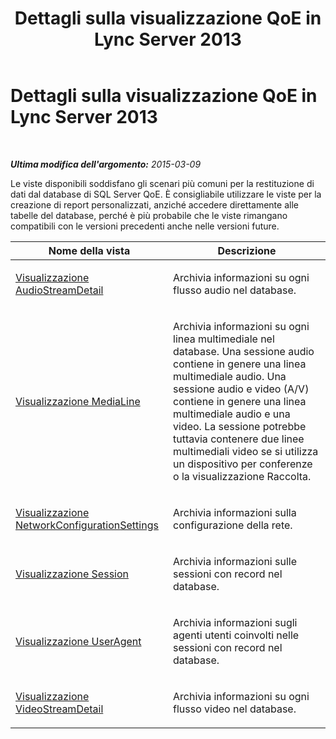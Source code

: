 ﻿---
title: Dettagli sulla visualizzazione QoE in Lync Server 2013
TOCTitle: Dettagli sulla visualizzazione QoE in Lync Server 2013
ms:assetid: 6a658318-a317-4546-a44c-a9c473d8e86a
ms:mtpsurl: https://technet.microsoft.com/it-it/library/JJ688081(v=OCS.15)
ms:contentKeyID: 49887595
ms.date: 08/24/2015
mtps_version: v=OCS.15
ms.translationtype: HT
---

# Dettagli sulla visualizzazione QoE in Lync Server 2013

 

_**Ultima modifica dell'argomento:** 2015-03-09_

Le viste disponibili soddisfano gli scenari più comuni per la restituzione di dati dal database di SQL Server QoE. È consigliabile utilizzare le viste per la creazione di report personalizzati, anziché accedere direttamente alle tabelle del database, perché è più probabile che le viste rimangano compatibili con le versioni precedenti anche nelle versioni future.


<table>
<colgroup>
<col style="width: 50%" />
<col style="width: 50%" />
</colgroup>
<thead>
<tr class="header">
<th>Nome della vista</th>
<th>Descrizione</th>
</tr>
</thead>
<tbody>
<tr class="odd">
<td><p><a href="lync-server-2013-audiostreamdetail-view.md">Visualizzazione AudioStreamDetail</a></p></td>
<td><p>Archivia informazioni su ogni flusso audio nel database.</p></td>
</tr>
<tr class="even">
<td><p><a href="lync-server-2013-medialine-view.md">Visualizzazione MediaLine</a></p></td>
<td><p>Archivia informazioni su ogni linea multimediale nel database. Una sessione audio contiene in genere una linea multimediale audio. Una sessione audio e video (A/V) contiene in genere una linea multimediale audio e una video. La sessione potrebbe tuttavia contenere due linee multimediali video se si utilizza un dispositivo per conferenze o la visualizzazione Raccolta.</p></td>
</tr>
<tr class="odd">
<td><p><a href="lync-server-2013-networkconfigurationsettings-view.md">Visualizzazione NetworkConfigurationSettings</a></p></td>
<td><p>Archivia informazioni sulla configurazione della rete.</p></td>
</tr>
<tr class="even">
<td><p><a href="lync-server-2013-session-view.md">Visualizzazione Session</a></p></td>
<td><p>Archivia informazioni sulle sessioni con record nel database.</p></td>
</tr>
<tr class="odd">
<td><p><a href="lync-server-2013-useragent-view.md">Visualizzazione UserAgent</a></p></td>
<td><p>Archivia informazioni sugli agenti utenti coinvolti nelle sessioni con record nel database.</p></td>
</tr>
<tr class="even">
<td><p><a href="lync-server-2013-videostreamdetail-view.md">Visualizzazione VideoStreamDetail</a></p></td>
<td><p>Archivia informazioni su ogni flusso video nel database.</p></td>
</tr>
</tbody>
</table>

